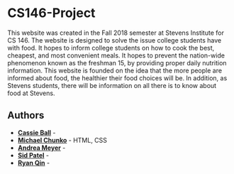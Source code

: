 # CS146-Project

This website was created in the Fall 2018 semester at Stevens Institute for CS 146. 
The website is designed to solve the issue college students have with food. It hopes to inform college students on how to cook the best, cheapest, and most convenient meals. 
It hopes to prevent the nation-wide phenomenon known as the freshman 15, by providing proper daily nutrition information. 
This website is founded on the idea that the more people are informed about food, the healthier their food choices will be. 
In addition, as Stevens students, there will be information on all there is to know about food at Stevens.

## Authors
* **[Cassie Ball](https://github.com/cball35)** - 
* **[Michael Chunko](https://github.com/MikeChunko)** - HTML, CSS 
* **[Andrea Meyer](https://github.com/ameyer2145)** - 
* **[Sid Patel](https://github.com/Sypatel18)** - 
* **[Ryan Qin](https://github.com/rqin00)** - 
